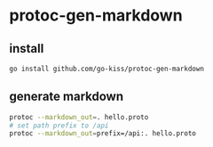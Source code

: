 # protoc-gen-markdown

## install

```bash
go install github.com/go-kiss/protoc-gen-markdown
```

## generate markdown

```bash
protoc --markdown_out=. hello.proto
# set path prefix to /api
protoc --markdown_out=prefix=/api:. hello.proto
```
